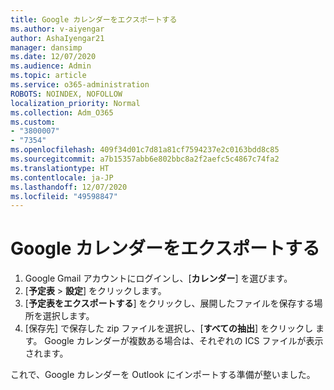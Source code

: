 ```yaml
---
title: Google カレンダーをエクスポートする
ms.author: v-aiyengar
author: AshaIyengar21
manager: dansimp
ms.date: 12/07/2020
ms.audience: Admin
ms.topic: article
ms.service: o365-administration
ROBOTS: NOINDEX, NOFOLLOW
localization_priority: Normal
ms.collection: Adm_O365
ms.custom:
- "3800007"
- "7354"
ms.openlocfilehash: 409f34d01c7d81a81cf7594237e2c0163bdd8c85
ms.sourcegitcommit: a7b15357abb6e802bbc8a2f2aefc5c4867c74fa2
ms.translationtype: HT
ms.contentlocale: ja-JP
ms.lasthandoff: 12/07/2020
ms.locfileid: "49598847"
---
```

# <a name="export-your-google-calendar"></a>Google カレンダーをエクスポートする

1. Google Gmail アカウントにログインし、[**カレンダー**] を選びます。
1. [**予定表** > **設定**] をクリックします。
1. [**予定表をエクスポートする**] をクリックし、展開したファイルを保存する場所を選択します。
1. [保存先] で保存した zip ファイルを選択し、[**すべての抽出**] をクリックし ます。
   Google カレンダーが複数ある場合は、それぞれの ICS ファイルが表示されます。

これで、Google カレンダーを Outlook にインポートする準備が整いました。